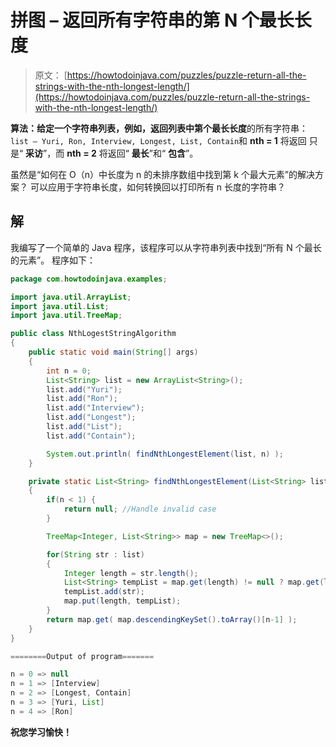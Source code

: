 # 拼图 – 返回所有字符串的第 N 个最长长度

> 原文： [https://howtodoinjava.com/puzzles/puzzle-return-all-the-strings-with-the-nth-longest-length/](https://howtodoinjava.com/puzzles/puzzle-return-all-the-strings-with-the-nth-longest-length/)

**算法：**给定一个字符串列表，例如，返回列表中第**个最长长度**的所有字符串：`list – Yuri, Ron, Interview, Longest, List, Contain`和 **nth = 1** 将返回 只是“ **采访**”，而 **nth = 2** 将返回“ **最长**”和“ **包含**”。

虽然是“如何在 O（n）中长度为 n 的未排序数组中找到第 k 个最大元素”的解决方案？ 可以应用于字符串长度，如何转换回以打印所有 n 长度的字符串？

## 解

我编写了一个简单的 Java 程序，该程序可以从字符串列表中找到“所有 N 个最长的元素”。 程序如下：

```java
package com.howtodoinjava.examples;

import java.util.ArrayList;
import java.util.List;
import java.util.TreeMap;

public class NthLogestStringAlgorithm
{
    public static void main(String[] args)
    {
        int n = 0;
        List<String> list = new ArrayList<String>();
        list.add("Yuri");
        list.add("Ron");
        list.add("Interview");
        list.add("Longest");
        list.add("List");
        list.add("Contain");

        System.out.println( findNthLongestElement(list, n) );
    }

    private static List<String> findNthLongestElement(List<String> list, int n)
    {
        if(n < 1) {
            return null; //Handle invalid case
        }

        TreeMap<Integer, List<String>> map = new TreeMap<>();

        for(String str : list)
        {
            Integer length = str.length();
            List<String> tempList = map.get(length) != null ? map.get(length) : new ArrayList<String>();
            tempList.add(str);
            map.put(length, tempList);
        }
        return map.get( map.descendingKeySet().toArray()[n-1] );
    }
}
```

```java
========Output of program=======

n = 0 => null
n = 1 => [Interview]
n = 2 => [Longest, Contain]
n = 3 => [Yuri, List]
n = 4 => [Ron]
```

**祝您学习愉快！**